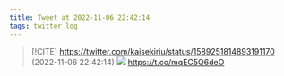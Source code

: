 ```yaml
---
title: Tweet at 2022-11-06 22:42:14
tags: twitter_log
---
```


> [!CITE] https://twitter.com/kaisekiriu/status/1589251814893191170 (2022-11-06 22:42:14)
> ![](https://twitter.com/kaisekiriu/status/1589251814893191170)
> https://t.co/mqEC5Q6deO
